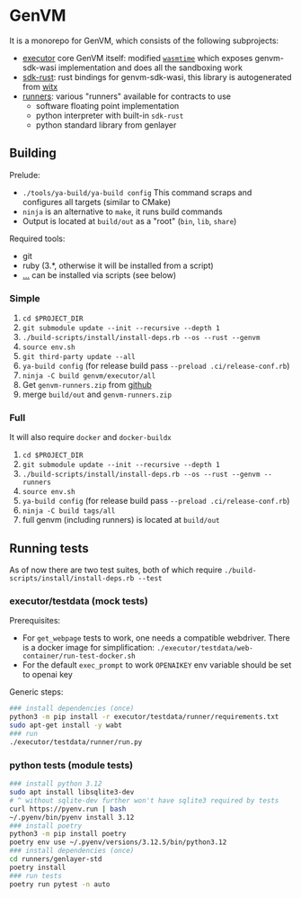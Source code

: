 # GenVM
It is a monorepo for GenVM, which consists of the following subprojects:
- [executor](./executor/) core GenVM itself: modified [`wasmtime`](https://wasmtime.dev) which exposes genvm-sdk-wasi implementation and does all the sandboxing work
- [sdk-rust](./sdk-rust/): rust bindings for genvm-sdk-wasi, this library is autogenerated from [witx](./executor/src/wasi/witx/genlayer_sdk.witx)
- [runners](./runners/): various "runners" available for contracts to use
    - software floating point implementation
    - python interpreter with built-in `sdk-rust`
    - python standard library from genlayer

## Building

Prelude:
- `./tools/ya-build/ya-build config`
  This command scraps and configures all targets (similar to CMake)
- `ninja` is an alternative to `make`, it runs build commands
- Output is located at `build/out` as a "root" (`bin`, `lib`, `share`)

Required tools:
- git
- ruby (3.\*, otherwise it will be installed from a script)
- [...](./build-scripts/src/ubuntu.sh) can be installed via scripts (see below)

### Simple
1. `cd $PROJECT_DIR`
2. `git submodule update --init --recursive --depth 1`
3. `./build-scripts/install/install-deps.rb --os --rust --genvm`
4. `source env.sh`
5. `git third-party update --all`
7. `ya-build config` (for release build pass `--preload .ci/release-conf.rb`)
8. `ninja -C build genvm/executor/all`
9. Get `genvm-runners.zip` from [github](https://github.com/yeagerai/genvm)
10. merge `build/out` and `genvm-runners.zip`

### Full

It will also require `docker` and `docker-buildx`

1. `cd $PROJECT_DIR`
2. `git submodule update --init --recursive --depth 1`
3. `./build-scripts/install/install-deps.rb --os --rust --genvm --runners`
4. `source env.sh`
5. `ya-build config` (for release build pass `--preload .ci/release-conf.rb`)
6. `ninja -C build tags/all`
7. full genvm (including runners) is located at `build/out`

## Running tests
As of now there are two test suites, both of which require `./build-scripts/install/install-deps.rb --test`

### executor/testdata (mock tests)
Prerequisites:
- For `get_webpage` tests to work, one needs a compatible webdriver. There is a docker image for simplification: `./executor/testdata/web-container/run-test-docker.sh`
- For the default `exec_prompt` to work `OPENAIKEY` env variable should be set to openai key

Generic steps:
```bash
### install dependencies (once)
python3 -m pip install -r executor/testdata/runner/requirements.txt
sudo apt-get install -y wabt
### run
./executor/testdata/runner/run.py
```

### python tests (module tests)
```bash
### install python 3.12
sudo apt install libsqlite3-dev
# ^ without sqlite-dev further won't have sqlite3 required by tests
curl https://pyenv.run | bash
~/.pyenv/bin/pyenv install 3.12
### install poetry
python3 -m pip install poetry
poetry env use ~/.pyenv/versions/3.12.5/bin/python3.12
### install dependencies (once)
cd runners/genlayer-std
poetry install
### run tests
poetry run pytest -n auto
```

